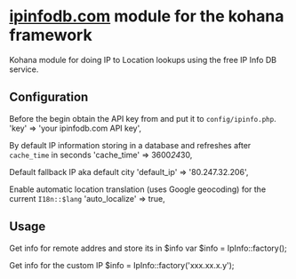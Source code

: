 [ipinfodb.com](http://ipinfodb.com/) module for the kohana framework
====================================================================

Kohana module for doing IP to Location lookups using the free IP Info DB service.

Configuration
-------------
Before the begin obtain the API key from and put it to `config/ipinfo.php`.
    'key' => 'your ipinfodb.com API key',

By default IP information storing in a database and refreshes after `cache_time` in seconds
	'cache_time' => 3600*24*30,

Default fallback IP aka default city
    'default_ip' => '80.247.32.206',

Enable automatic location translation (uses Google geocoding) for the current `I18n::$lang`
    'auto_localize' => true,

Usage
-----

Get info for remote addres and store its in $info var
    $info = IpInfo::factory();

Get info for the custom IP
    $info = IpInfo::factory('xxx.xx.x.y');

